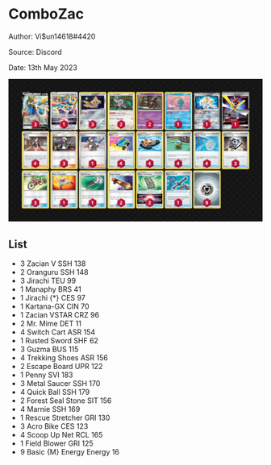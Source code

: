 # ComboZac

Author: Vi$un14618#4420

Source: Discord

Date: 13th May 2023

![decklist](../../images/SVI/ComboZac/1-%20ComboZac.png)

## List

* 3 Zacian V SSH 138
* 2 Oranguru SSH 148
* 3 Jirachi TEU 99
* 1 Manaphy BRS 41
* 1 Jirachi {*} CES 97
* 1 Kartana-GX CIN 70
* 1 Zacian VSTAR CRZ 96
* 2 Mr. Mime DET 11
* 4 Switch Cart ASR 154
* 1 Rusted Sword SHF 62
* 3 Guzma BUS 115
* 4 Trekking Shoes ASR 156
* 2 Escape Board UPR 122
* 1 Penny SVI 183
* 3 Metal Saucer SSH 170
* 4 Quick Ball SSH 179
* 2 Forest Seal Stone SIT 156
* 4 Marnie SSH 169
* 1 Rescue Stretcher GRI 130
* 3 Acro Bike CES 123
* 4 Scoop Up Net RCL 165
* 1 Field Blower GRI 125
* 9 Basic {M} Energy Energy 16
